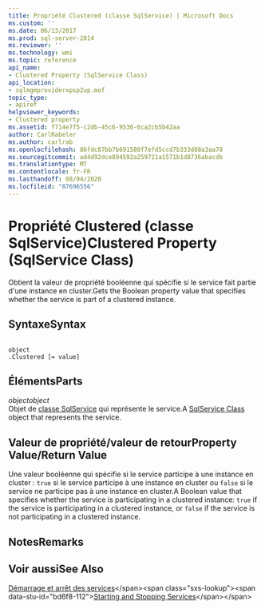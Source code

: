 ```yaml
---
title: Propriété Clustered (classe SqlService) | Microsoft Docs
ms.custom: ''
ms.date: 06/13/2017
ms.prod: sql-server-2014
ms.reviewer: ''
ms.technology: wmi
ms.topic: reference
api_name:
- Clustered Property (SqlService Class)
api_location:
- sqlmgmproviderxpsp2up.mof
topic_type:
- apiref
helpviewer_keywords:
- Clustered property
ms.assetid: f714e7f5-c2db-45c6-9536-6ca2cb5b42aa
author: CarlRabeler
ms.author: carlrab
ms.openlocfilehash: 86fdc87bb7b691580f7efd5ccd7b333d88a3aa78
ms.sourcegitcommit: ad4d92dce894592a259721a1571b1d8736abacdb
ms.translationtype: MT
ms.contentlocale: fr-FR
ms.lasthandoff: 08/04/2020
ms.locfileid: "87696556"
---
```

# <a name="clustered-property-sqlservice-class"></a><span data-ttu-id="bd6f8-102">Propriété Clustered (classe SqlService)</span><span class="sxs-lookup"><span data-stu-id="bd6f8-102">Clustered Property (SqlService Class)</span></span>
  <span data-ttu-id="bd6f8-103">Obtient la valeur de propriété booléenne qui spécifie si le service fait partie d'une instance en cluster.</span><span class="sxs-lookup"><span data-stu-id="bd6f8-103">Gets the Boolean property value that specifies whether the service is part of a clustered instance.</span></span>  
  
## <a name="syntax"></a><span data-ttu-id="bd6f8-104">Syntaxe</span><span class="sxs-lookup"><span data-stu-id="bd6f8-104">Syntax</span></span>  
  
```  
  
object  
.Clustered [= value]  
```  
  
## <a name="parts"></a><span data-ttu-id="bd6f8-105">Éléments</span><span class="sxs-lookup"><span data-stu-id="bd6f8-105">Parts</span></span>  
 <span data-ttu-id="bd6f8-106">*object*</span><span class="sxs-lookup"><span data-stu-id="bd6f8-106">*object*</span></span>  
 <span data-ttu-id="bd6f8-107">Objet de [classe SqlService](sqlservice-class.md) qui représente le service.</span><span class="sxs-lookup"><span data-stu-id="bd6f8-107">A [SqlService Class](sqlservice-class.md) object that represents the service.</span></span>  
  
## <a name="property-valuereturn-value"></a><span data-ttu-id="bd6f8-108">Valeur de propriété/valeur de retour</span><span class="sxs-lookup"><span data-stu-id="bd6f8-108">Property Value/Return Value</span></span>  
 <span data-ttu-id="bd6f8-109">Une valeur booléenne qui spécifie si le service participe à une instance en cluster : `true` si le service participe à une instance en cluster ou `false` si le service ne participe pas à une instance en cluster.</span><span class="sxs-lookup"><span data-stu-id="bd6f8-109">A Boolean value that specifies whether the service is participating in a clustered instance: `true` if the service is participating in a clustered instance, or `false` if the service is not participating in a clustered instance.</span></span>  
  
## <a name="remarks"></a><span data-ttu-id="bd6f8-110">Notes</span><span class="sxs-lookup"><span data-stu-id="bd6f8-110">Remarks</span></span>  
  
## <a name="see-also"></a><span data-ttu-id="bd6f8-111">Voir aussi</span><span class="sxs-lookup"><span data-stu-id="bd6f8-111">See Also</span></span>  
 <span data-ttu-id="bd6f8-112">[Démarrage et arrêt des services](https://technet.microsoft.com/library/ms174886\(v=sql.105\).aspx)</span><span class="sxs-lookup"><span data-stu-id="bd6f8-112">[Starting and Stopping Services](https://technet.microsoft.com/library/ms174886\(v=sql.105\).aspx)</span></span>  
  
  
